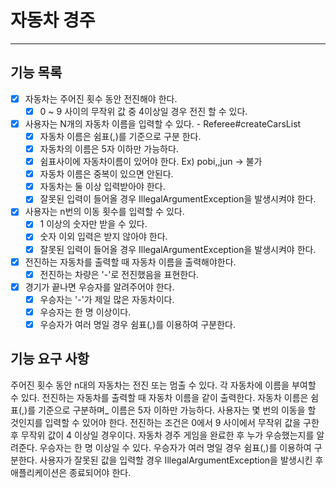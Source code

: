 # 자동차 경주

---
## 기능 목록

- [X] 자동차는 주어진 횟수 동안 전진해야 한다.
  - [X] 0 ~ 9 사이의 무작위 값 중 4이상일 경우 전진 할 수 있다.

- [X] 사용자는 N개의 자동차 이름을 입력할 수 있다. - Referee#createCarsList
  - [X] 자동차 이름은 쉼표(,)를 기준으로 구분 한다.
  - [X] 자동차의 이름은 5자 이하만 가능하다.
  - [X] 쉼표사이에 자동차이름이 있어야 한다. Ex) pobi,,jun -> 불가
  - [X] 자동차 이름은 중복이 있으면 안된다.
  - [X] 자동차는 둘 이상 입력받아야 한다.
  - [X] 잘못된 입력이 들어올 경우 IllegalArgumentException을 발생시켜야 한다.

- [X] 사용자는 n번의 이동 횟수를 입력할 수 있다.
  - [X] 1 이상의 숫자만 받을 수 있다.
  - [X] 숫자 이외 입력은 받지 않아야 한다.
  - [X] 잘못된 입력이 들어올 경우 IllegalArgumentException을 발생시켜야 한다.

- [X] 전진하는 자동차를 출력할 때 자동차 이름을 출력해야한다.
  - [X] 전진하는 차량은 '-'로 전진했음을 표현한다.

- [X] 경기가 끝나면 우승자를 알려주어야 한다.
  - [X] 우승자는 '-'가 제일 많은 자동차이다.
  - [X] 우승자는 한 명 이상이다.
  - [X] 우승자가 여러 명일 경우 쉼표(,)를 이용하여 구분한다.

## 기능 요구 사항

주어진 횟수 동안 n대의 자동차는 전진 또는 멈출 수 있다.
각 자동차에 이름을 부여할 수 있다. 
전진하는 자동차를 출력할 때 자동차 이름을 같이 출력한다.
자동차 이름은 쉼표(,)를 기준으로 구분하며_ 이름은 5자 이하만 가능하다.
사용자는 몇 번의 이동을 할 것인지를 입력할 수 있어야 한다.
전진하는 조건은 0에서 9 사이에서 무작위 값을 구한 후 무작위 값이 4 이상일 경우이다.
자동차 경주 게임을 완료한 후 누가 우승했는지를 알려준다. 우승자는 한 명 이상일 수 있다.
우승자가 여러 명일 경우 쉼표(,)를 이용하여 구분한다.
사용자가 잘못된 값을 입력할 경우 IllegalArgumentException을 발생시킨 후 애플리케이션은 종료되어야 한다.